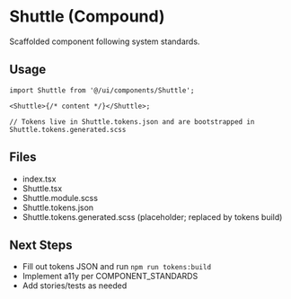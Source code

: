 # Shuttle (Compound)

Scaffolded component following system standards.

## Usage

```tsx
import Shuttle from '@/ui/components/Shuttle';

<Shuttle>{/* content */}</Shuttle>;

// Tokens live in Shuttle.tokens.json and are bootstrapped in Shuttle.tokens.generated.scss
```

## Files

- index.tsx
- Shuttle.tsx
- Shuttle.module.scss
- Shuttle.tokens.json
- Shuttle.tokens.generated.scss (placeholder; replaced by tokens build)

## Next Steps

- Fill out tokens JSON and run `npm run tokens:build`
- Implement a11y per COMPONENT_STANDARDS
- Add stories/tests as needed
